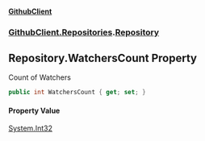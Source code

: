 #### [GithubClient](index 'index')
### [GithubClient.Repositories](GithubClient.Repositories 'GithubClient.Repositories').[Repository](GithubClient.Repositories.Repository 'GithubClient.Repositories.Repository')

## Repository.WatchersCount Property

Count of Watchers

```csharp
public int WatchersCount { get; set; }
```

#### Property Value
[System.Int32](https://docs.microsoft.com/en-us/dotnet/api/System.Int32 'System.Int32')